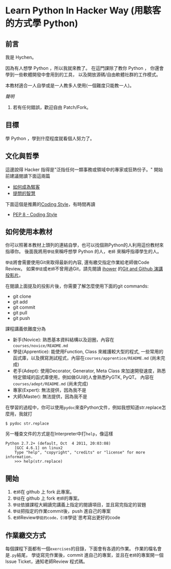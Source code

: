 # Learn Python In Hacker Way (用駭客的方式學 Python)

## 前言

我是 Hychen。

因為有人想學 Python ，所以我就來教了。
在這門課除了教你 Python ， 你還會學到一些軟體開發中會用到的工具，
以及開放源碼/自由軟體社群的工作模式。

本教材適合一人自學或是一人教多人使用(一個難度只能教一人)。

*聲明*

1. 若有任何錯誤，歡迎自由 Patch/Fork。

## 目標

學 Python ，學到什麼程度就看個人努力了。

## 文化與哲學

這邊說得 Hacker 指得是"泛指任何一類事務或領域中的專家或狂熱份子。"
開始前建議閱讀下面這兩篇

- [如何成為駭客][1]
- [提問的智慧][2]

下面這個是推薦的[Coding Style][6]，有時間再讀

- [PEP 8 - Coding Style][7]

## 如何使用本教材

你可以照著本教材上頭列的連結自學，也可以找個熟Python的人利用這份教材來指導你。
後面我將用`學徒`來稱呼想學 Python 的人，`老師` 來稱呼指導學生的人。

`學徒`將會需要使用Git來取得最新的內容, 還有繳交指定作業給老師做Code Review。
如果`學徒`或`老師`不曾用過Git，請先閱讀 [ihower][3] 的[Git and Github 演講投影片][4]。

在閱讀上面提及的投影片後，你需要了解怎麼使用下面的git commands:

- git clone
- git add
- git commit
- git pull
- git push

課程講義依難度分為

- 新手(Novice):
	熟悉基本資料結構以及迴圈，內容在`courses/novice/README.md`
- 學徒(Apprentice):
	能使用Function, Class 來維護較大型的程式, 一些常用的函式庫，以及撰寫測試程式，內容在`courses/apprentice/README.md` (尚未完成)
- 老手(Adept):
	使用Decorator, Generator, Meta Class 來加速開發速度，熟悉特定領域的函式庫使用，例如做GUI的人會熟悉PyGTK, PyQT。
	內容在`courses/adept/README.md` (尚未完成)
- 專家(Expert): 無法提供，因為我不是
- 大師(Master): 無法提供，因為我不是

在學習的過程中，你可以使用`pydoc`來查Python文件，例如我想知道str.replace怎麼用，我就打

```
$ pydoc str.replace
```

另一種查文件的方式是在Interpreter中打`help`，像這樣

```
Python 2.7.2+ (default, Oct  4 2011, 20:03:08)
	[GCC 4.6.1] on linux2
	Type "help", "copyright", "credits" or "license" for more information.
	>>> help(str.replace)
```

## 開始

1. `老師`在 github 上 fork 此專案。
1. `學徒`在 github 上 fork `老師`的專案。
1. `學徒`依據課程大綱讀完講義上指定的閱讀項目，並且寫完指定的習題
1. `學徒`把指定的作業commit後，push 進自己的專案
1. `老師`Review`學徒的code，引導`學徒`思考寫出更好的code

## 作業繳交方式

每個課程下面都有一個`exercises`的目錄，下面會有各週的作業。 作業的檔名會是`.py`結尾，
學徒寫完作業後，commit 進自己的專案，並且在`老師`的專案開一個Issue Ticket，通知老師Review 程式碼。

[1]: http://www.angelfire.com/ok/leekawo/hacker.htm
[2]: https://code.google.com/p/smartquestions/wiki/WhenYouAsk
[3]: http://ihower.tw/blog/about
[4]: http://ihower.tw/blog/archives/5391
[5]: http://help.github.com/send-pull-requests/
[6]: http://mmdays.com/2007/04/24/coding-style/
[7]: http://www.python.org/dev/peps/pep-0008/
